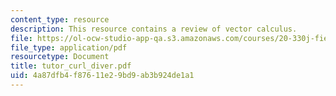 ```yaml
---
content_type: resource
description: This resource contains a review of vector calculus.
file: https://ol-ocw-studio-app-qa.s3.amazonaws.com/courses/20-330j-fields-forces-and-flows-in-biological-systems-spring-2007/4a87dfb4f87611e29bd9ab3b924de1a1_tutor_curl_diver.pdf
file_type: application/pdf
resourcetype: Document
title: tutor_curl_diver.pdf
uid: 4a87dfb4-f876-11e2-9bd9-ab3b924de1a1
---
```

